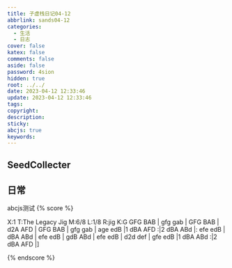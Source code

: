 ```yaml
---
title: 子虚栈日记04-12
abbrlink: sands04-12
categories:
  - 生活
  - 日志
cover: false
katex: false
comments: false
aside: false
password: 4sion
hidden: true
root: ../../
date: 2023-04-12 12:33:46
update: 2023-04-12 12:33:46
tags:
copyright:
description:
sticky:
abcjs: true
keywords:
---
```


## SeedCollecter


## 日常
abcjs测试
{% score %}

X:1
T:The Legacy Jig
M:6/8
L:1/8
R:jig
K:G
GFG BAB | gfg gab | GFG BAB | d2A AFD |
GFG BAB | gfg gab | age edB |1 dBA AFD :|2 dBA ABd |:
efe edB | dBA ABd | efe edB | gdB ABd |
efe edB | d2d def | gfe edB |1 dBA ABd :|2 dBA AFD |]

{% endscore %}
